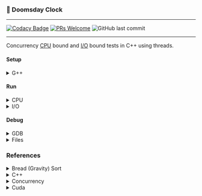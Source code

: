 ### 🧠 Doomsday Clock

---

[![Codacy Badge](https://api.codacy.com/project/badge/Grade/81542b5583a84f89857c7a18fdb5b5f2)](https://www.codacy.com/manual/Sphinxs/Doomsday-clock?utm_source=github.com&utm_medium=referral&utm_content=Sphinxs/Doomsday-clock&utm_campaign=Badge_Grade) [![PRs Welcome](https://img.shields.io/badge/PRs-welcome-brightgreen.svg?style=flat-square)](http://makeapullrequest.com) ![GitHub last commit](https://img.shields.io/github/last-commit/sphinxs/Doomsday-clock)

---

Concurrency [CPU](https://stackoverflow.com/questions/868568/what-do-the-terms-cpu-bound-and-i-o-bound-mean) bound and [I/O](https://stackoverflow.com/questions/868568/what-do-the-terms-cpu-bound-and-i-o-bound-mean) bound tests in C++ using threads.

#### Setup

<details>
<summary>G++</summary>

Install the G++ compiler:

`apt install build-essential g++`

</details>

#### Run

<details>
<summary>CPU</summary>

Compile the CPU example:

`g++ cpu.cpp library/functions.cpp -o cpu.bin -std=c++17 && ./cpu.bin`

</details>

<details>
<summary>I/O</summary>

Compile the I/O example:

`g++ io.cpp library/functions.cpp -o io.bin -std=c++17 && ./io.bin`

</details>

#### Debug

<details>
<summary>GDB</summary>

```sh
gdb *.bin  # Load executable
```

```sh
run  # Execute the executable
```

```sh
backtrace  # Summary how the executable is running
```

```sh
kill  # Stop the executable
```

</details>

<details>
<summary>Files</summary>

To debug the generated file, two options are good to large files:

1. [Glogg](https://glogg.bonnefon.org/)

2. [Less](https://pt.wikipedia.org/wiki/Less)

</details>

### References

<details>
<summary>Bread (Gravity) Sort</summary>

[Gravity Sort (Bead Sort) Explained](https://www.youtube.com/watch?v=MneHbUXyKHg)

[Wiki Bread Sort](https://en.wikipedia.org/wiki/Bead_sort)

[Sorts](https://youtu.be/S0RtR2Yllzk?t=206)

[Bead Sort - A Natural Sorting Algorithm](https://www.geeksforgeeks.org/bead-sort-natural-sorting-algorithm/)

[Bead sort](https://rosettacode.org/wiki/Sorting_algorithms/Bead_sort)

[Bead Sort Algorithm](https://discourse.opengenus.org/t/bead-sort-algorithm/121)

[What is the fastest sorting algorithm](https://www.quora.com/What-is-the-fastest-sorting-algorithm)

</details>

<details>
<summary>C++</summary>

[Modern CPP features](https://github.com/AnthonyCalandra/modern-cpp-features)

[CPP Cheatsheet](https://github.com/mortennobel/cpp-cheatsheet)

</details>

<details>
<summary>Concurrency</summary>

[Concurrent Programming with C++ 11](https://www.youtube.com/playlist?list=PL5jc9xFGsL8E12so1wlMS0r0hTQoJL74M)

[Programming Concurrency In C++ - Part One](https://www.c-sharpcorner.com/article/programming-concurrency-in-cpp-part-1/)

[Programming Concurrency In C++ - Part Two](https://www.c-sharpcorner.com/article/programming-concurrency-in-cpp-part-2/)

[C++ Multithreading](https://www.tutorialspoint.com/cplusplus/cpp_multithreading.htm)

</details>

<details>
<summary>Cuda</summary>

[GPU Accelerated Computing with C and C++](https://developer.nvidia.com/how-to-cuda-c-cpp)

[CUDA C/C++ Basics](https://www.nvidia.com/docs/IO/116711/sc11-cuda-c-basics.pdf)

</details>
